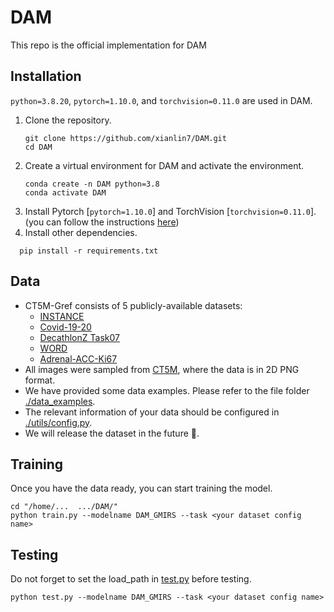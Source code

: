 # DAM
This repo is the official implementation for DAM

## Installation
`python=3.8.20`, `pytorch=1.10.0`, and `torchvision=0.11.0` are used in DAM.

1. Clone the repository.
    ```
    git clone https://github.com/xianlin7/DAM.git
    cd DAM
    ```
2. Create a virtual environment for DAM and activate the environment.
    ```
    conda create -n DAM python=3.8
    conda activate DAM
    ```
3. Install Pytorch [`pytorch=1.10.0`] and TorchVision [`torchvision=0.11.0`].
   (you can follow the instructions [here](https://pytorch.org/get-started/locally/))
5. Install other dependencies.
  ```
    pip install -r requirements.txt
  ```


## Data
- CT5M-Gref consists of 5 publicly-available datasets:
    - [INSTANCE](https://instance.grand-challenge.org)
    - [Covid-19-20](https://covid-segmentation.grand-challenge.org/COVID-19-20/)
    - [DecathlonZ Task07](http://medicaldecathlon.com/)
    - [WORD](https://github.com/hilab-git/word)
    - [Adrenal-ACC-Ki67](https://wiki.cancerimagingarchive.net/pages/viewpage.action?pageId=93257945)
- All images were sampled from [CT5M](https://ieeexplore.ieee.org/abstract/document/10746534), where the data is in 2D PNG format.
- We have provided some data examples. Please refer to the file folder [./data_examples](https://github.com/xianlin7/DAM/tree/main/data_examples).
- The relevant information of your data should be configured in [./utils/config.py](https://github.com/xianlin7/DAM/blob/main/utils/config.py).
- We will release the dataset in the future 🌝.
## Training
Once you have the data ready, you can start training the model.
```
cd "/home/...  .../DAM/"
python train.py --modelname DAM_GMIRS --task <your dataset config name>
```
## Testing
Do not forget to set the load_path in [test.py](https://github.com/xianlin7/DAM/blob/main/test.py) before testing.
```
python test.py --modelname DAM_GMIRS --task <your dataset config name>
```
